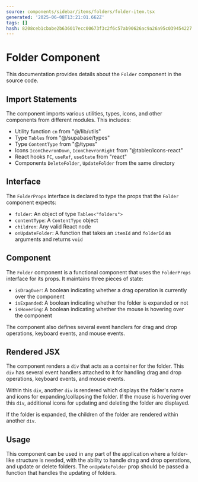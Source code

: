 ```yaml
---
source: components/sidebar/items/folders/folder-item.tsx
generated: '2025-06-08T13:21:01.662Z'
tags: []
hash: 8208ceb1cbabe2b636017ecc00673f3c2f6c57ab90626ac9a26a95c039454227
---
```

# Folder Component

This documentation provides details about the `Folder` component in the source code.

## Import Statements

The component imports various utilities, types, icons, and other components from different modules. This includes:

- Utility function `cn` from "@/lib/utils"
- Type `Tables` from "@/supabase/types"
- Type `ContentType` from "@/types"
- Icons `IconChevronDown`, `IconChevronRight` from "@tabler/icons-react"
- React hooks `FC`, `useRef`, `useState` from "react"
- Components `DeleteFolder`, `UpdateFolder` from the same directory

## Interface

The `FolderProps` interface is declared to type the props that the `Folder` component expects:

- `folder`: An object of type `Tables<"folders">`
- `contentType`: A `ContentType` object
- `children`: Any valid React node
- `onUpdateFolder`: A function that takes an `itemId` and `folderId` as arguments and returns `void`

## Component

The `Folder` component is a functional component that uses the `FolderProps` interface for its props. It maintains three pieces of state:

- `isDragOver`: A boolean indicating whether a drag operation is currently over the component
- `isExpanded`: A boolean indicating whether the folder is expanded or not
- `isHovering`: A boolean indicating whether the mouse is hovering over the component

The component also defines several event handlers for drag and drop operations, keyboard events, and mouse events.

## Rendered JSX

The component renders a `div` that acts as a container for the folder. This `div` has several event handlers attached to it for handling drag and drop operations, keyboard events, and mouse events.

Within this `div`, another `div` is rendered which displays the folder's name and icons for expanding/collapsing the folder. If the mouse is hovering over this `div`, additional icons for updating and deleting the folder are displayed.

If the folder is expanded, the children of the folder are rendered within another `div`.

## Usage

This component can be used in any part of the application where a folder-like structure is needed, with the ability to handle drag and drop operations, and update or delete folders. The `onUpdateFolder` prop should be passed a function that handles the updating of folders.
